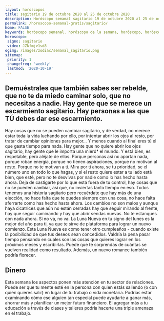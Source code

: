 ```yaml
---
layout: horoscopos
title: sagitario 19 de octubre 2020 al 25 de octubre 2020 
description: Horóscopo semanal sagitario 19 de octubre 2020 al 25 de octubre 2020. Demuéstrales que también sabes ser rebelde, que no te da miedo caminar solo, que no necesitas a nadie. Hay gente que se merece un escarmiento sagitario. Hay personas a las que TÚ debes dar ese escarmiento.
permalink: /horoscopo-semanal-gratis/sagitario/
home: FALSE
keywords: horóscopo semanal, horóscopo de la semana, horóscopo, horóscopo gratis,horóscopos, horóscopo esperanza gracia, horoscopos sagitario la semana, horóscopos gratis, Tarot, Astrologia, Zodíaco, sagitario, horoscopo gratis, semanal
horoscopo:
 signo: sagitario
 video: JZkfmjv1sd8
ogimg: /images/zodiac/semanal_sagitario.png
sitemap:
 priority: 1
 changefreq: 'weekly'
 lastmod: '2020-10-19'
---
```




## Demuéstrales que también sabes ser rebelde, que no te da miedo caminar solo, que no necesitas a nadie. Hay gente que se merece un escarmiento sagitario. Hay personas a las que TÚ debes dar ese escarmiento.

Hay cosas que no se pueden cambiar sagitario, y de verdad, no merece estar toda la vida luchando por ello, por intentar abrir los ojos al resto, por tratar de cambiar opiniones para mejor… Y menos cuando al final eres tú el que gasta tiempo para nada. Hay gente que no quiere abrir los ojos sagitario, hay gente que le importa una mierd* el mundo. Y está bien, es respetable, pero aléjate de ellos. Porque personas así no aportan nada, porque roban energía, porque no tienen aspiraciones, porque no motivan al resto. Porque no te motivan a ti. Mira por ti ahora, se tu prioridad, se el número uno en todo lo que hagas, y si el resto quiere estar a tu lado está bien, que esté, pero no te desvivas por nadie como lo has hecho hasta ahora. Deja de castigarte por lo que está fuera de tu control, hay cosas que no se pueden cambiar, así que, no inviertas tanto tiempo en eso. Todos tenemos una historia sagitario pero recuérdate que hay más de una elección, no hace falta que te quedes siempre con una cosa, no hace falta aferrarte como has hecho hasta ahora. Los cambios no son malos y aunque haya cicatrices que aún no están cerradas hay que seguir mirando al frente, hay que seguir caminando y hay que abrir sendas nuevas. No te estanques con nada ahora. Si no va, no va. La Luna Nueva en tu signo del lunes es la mejor del año para ti, ya que te sirve de plataforma para lograr un nuevo comienzo. Esta Luna Nueva es como tener otro cumpleaños - cuando existe la posibilidad de que tus deseos sean concedidos. Valdría la pena pasar tiempo pensando en cuales son las cosas que quieres lograr en los próximos meses y escribirlas. Puede que te sorprendas de cuántas se vuelven realidad como resultado. Además, un nuevo romance también podría florecer.

## Dinero

Esta semana los aspectos ponen más atención en tu sector de relaciones. Puede ser que tu mente esté en la persona con quien estás saliendo (o con quien quieres salir) en lugar de tu trabajo o vida monetaria. Podrías estar examinando cómo ese alguien tan especial puede ayudarte a ganar más, ahorrar más y planificar un mejor futuro financiero. El agregar más a tu educación a través de clases y talleres podría hacerte una triple amenaza en el trabajo.